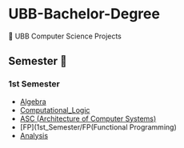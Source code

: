 # UBB-Bachelor-Degree
🚀 UBB Computer Science Projects


## Semester 📖
### 1st Semester
- [Algebra](1st_Semester/Algebra)
- [Computational_Logic](1st_Semester/Computational_Logic)
- [ASC (Architecture of Computer Systems)](1st_Semester/ASC (Architecture of Computer Systems))
- [FP](1st_Semester/FP(Functional Programming)
- [Analysis](1st_Semester/Analysis) 
